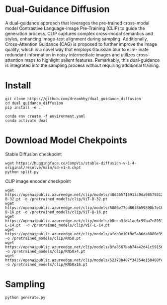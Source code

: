# Dual-Guidance Diffusion

A dual-guidance approach that leverages the pre-trained cross-modal model Contrastive Language-Image Pre-Training (CLIP) to guide the generation process. CLIP captures complex cross-modal semantics and styles, enhancing image-text alignment during sampling. Additionally, Cross-Attention Guidance (CAG) is proposed to further improve the image quality, which is a novel way that employs Gaussian blur to elim- inate redundant information in noisy intermediate images and utilizes cross-attention maps to highlight salient features. Remarkably, this dual-guidance is integrated into the sampling process without requiring additional training.

# Install


```
git clone https://github.com/dreamhhy/dual_guidance_diffusion
cd dual_guidance_diffusion
pip install -e .

conda env create -f environment.yaml
conda activate dual
```


# Download Model Chekpoints

Stable Diffusion checkpoint
```
wget https://huggingface.co/CompVis/stable-diffusion-v-1-4-original/resolve/main/sd-v1-4.ckpt
python split.py
```
CLIP image encoder checkpoint
```
wget https://openaipublic.azureedge.net/clip/models/40d365715913c9da98579312b702a82c18be219cc2a73407c4526f58eba950af/ViT-B-32.pt -o /pretrained_models/clip/ViT-B-32.pt
wget https://openaipublic.azureedge.net/clip/models/5806e77cd80f8b59890b7e101eabd078d9fb84e6937f9e85e4ecb61988df416f/ViT-B-16.pt -o /pretrained_models/clip/ViT-B-16.pt
wget https://openaipublic.azureedge.net/clip/models/b8cca3fd41ae0c99ba7e8951adf17d267cdb84cd88be6f7c2e0eca1737a03836/ViT-L-14.pt  -o /pretrained_models/clip/ViT-L-14.pt
wget https://openaipublic.azureedge.net/clip/models/afeb0e10f9e5a86da6080e35cf09123aca3b358a0c3e3b6c78a7b63bc04b6762/RN50.pt -o /pretrained_models/clip/RN50.pt
wget https://openaipublic.azureedge.net/clip/models/8fa8567bab74a42d41c5915025a8e4538c3bdbe8804a470a72f30b0d94fab599/RN101.pt  -o /pretrained_models/clip/RN50x4.pt
wget https://openaipublic.azureedge.net/clip/models/52378b407f34354e150460fe41077663dd5b39c54cd0bfd2b27167a4a06ec9aa/RN50x16.pt -o /pretrained_models/clip/RN50x16.pt

```

# Sampling

```
python generate.py
```

